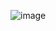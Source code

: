 ![image](https://user-images.githubusercontent.com/6346145/105451229-2a2f2480-5c4a-11eb-8962-1ac4e0f6755d.png)
